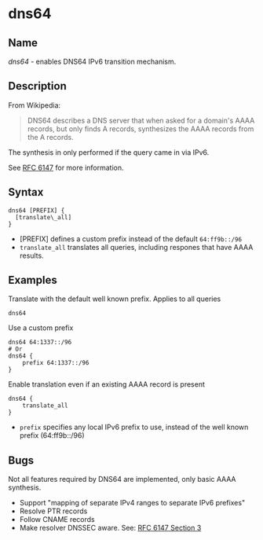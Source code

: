 # dns64

## Name

*dns64* - enables DNS64 IPv6 transition mechanism.

## Description

From Wikipedia:

> DNS64 describes a DNS server that when asked for a domain's AAAA records, but only finds
> A records, synthesizes the AAAA records from the A records.

The synthesis in only performed if the query came in via IPv6.

See [RFC 6147](https://tools.ietf.org/html/rfc6147) for more information.

## Syntax

~~~
dns64 [PREFIX] {
  [translate\_all]
}
~~~

* [PREFIX] defines a custom prefix instead of the default `64:ff9b::/96`
* `translate_all` translates all queries, including respones that have AAAA results.

## Examples

Translate with the default well known prefix. Applies to all queries

~~~
dns64
~~~

Use a custom prefix

~~~
dns64 64:1337::/96
# Or
dns64 {
    prefix 64:1337::/96
}
~~~

Enable translation even if an existing AAAA record is present

~~~
dns64 {
    translate_all
}
~~~

* `prefix` specifies any local IPv6 prefix to use, instead of the well known prefix (64:ff9b::/96)

## Bugs

Not all features required by DNS64 are implemented, only basic AAAA synthesis.

* Support "mapping of separate IPv4 ranges to separate IPv6 prefixes"
* Resolve PTR records
* Follow CNAME records
* Make resolver DNSSEC aware. See: [RFC 6147 Section 3](https://tools.ietf.org/html/rfc6147#section-3)
